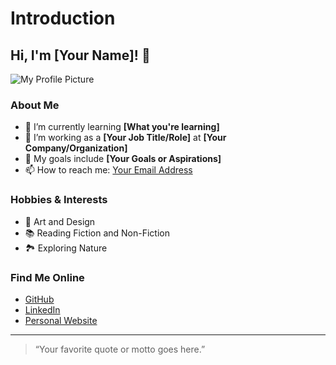 # **Introduction**

## **Hi, I'm [Your Name]!** 👋  
![My Profile Picture](https://via.placeholder.com/150)  

### **About Me**  
- 🌱 I’m currently learning **[What you're learning]**  
- 💼 I’m working as a **[Your Job Title/Role]** at **[Your Company/Organization]**  
- 🎯 My goals include **[Your Goals or Aspirations]**  
- 📫 How to reach me: [Your Email Address](mailto:yourname@example.com)  

### **Hobbies & Interests**  
- 🎨 Art and Design  
- 📚 Reading Fiction and Non-Fiction  
- 🏞️ Exploring Nature  

### **Find Me Online**  
- [GitHub](https://github.com/yourusername)  
- [LinkedIn](https://linkedin.com/in/yourusername)  
- [Personal Website](https://yourwebsite.com)  

---

> “Your favorite quote or motto goes here.”

